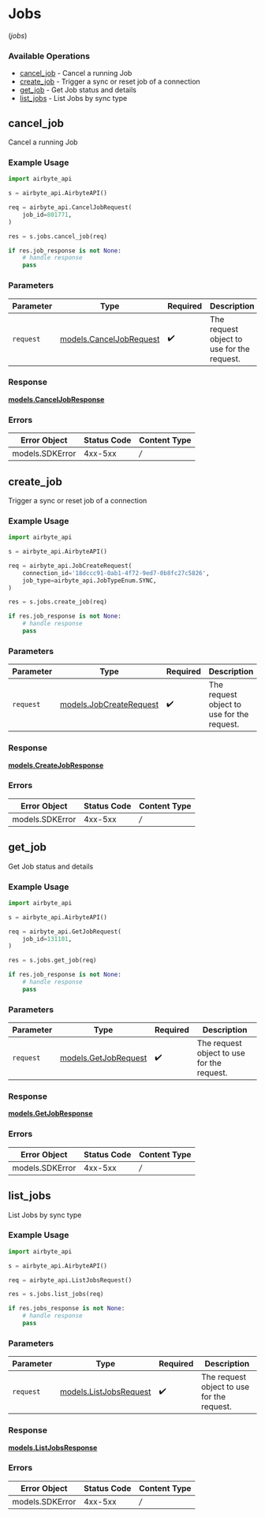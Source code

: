 # Jobs
(*jobs*)

### Available Operations

* [cancel_job](#cancel_job) - Cancel a running Job
* [create_job](#create_job) - Trigger a sync or reset job of a connection
* [get_job](#get_job) - Get Job status and details
* [list_jobs](#list_jobs) - List Jobs by sync type

## cancel_job

Cancel a running Job

### Example Usage

```python
import airbyte_api

s = airbyte_api.AirbyteAPI()

req = airbyte_api.CancelJobRequest(
    job_id=801771,
)

res = s.jobs.cancel_job(req)

if res.job_response is not None:
    # handle response
    pass

```

### Parameters

| Parameter                                                   | Type                                                        | Required                                                    | Description                                                 |
| ----------------------------------------------------------- | ----------------------------------------------------------- | ----------------------------------------------------------- | ----------------------------------------------------------- |
| `request`                                                   | [models.CancelJobRequest](../../models/canceljobrequest.md) | :heavy_check_mark:                                          | The request object to use for the request.                  |


### Response

**[models.CancelJobResponse](../../models/canceljobresponse.md)**
### Errors

| Error Object    | Status Code     | Content Type    |
| --------------- | --------------- | --------------- |
| models.SDKError | 4xx-5xx         | */*             |

## create_job

Trigger a sync or reset job of a connection

### Example Usage

```python
import airbyte_api

s = airbyte_api.AirbyteAPI()

req = airbyte_api.JobCreateRequest(
    connection_id='18dccc91-0ab1-4f72-9ed7-0b8fc27c5826',
    job_type=airbyte_api.JobTypeEnum.SYNC,
)

res = s.jobs.create_job(req)

if res.job_response is not None:
    # handle response
    pass

```

### Parameters

| Parameter                                                   | Type                                                        | Required                                                    | Description                                                 |
| ----------------------------------------------------------- | ----------------------------------------------------------- | ----------------------------------------------------------- | ----------------------------------------------------------- |
| `request`                                                   | [models.JobCreateRequest](../../models/jobcreaterequest.md) | :heavy_check_mark:                                          | The request object to use for the request.                  |


### Response

**[models.CreateJobResponse](../../models/createjobresponse.md)**
### Errors

| Error Object    | Status Code     | Content Type    |
| --------------- | --------------- | --------------- |
| models.SDKError | 4xx-5xx         | */*             |

## get_job

Get Job status and details

### Example Usage

```python
import airbyte_api

s = airbyte_api.AirbyteAPI()

req = airbyte_api.GetJobRequest(
    job_id=131101,
)

res = s.jobs.get_job(req)

if res.job_response is not None:
    # handle response
    pass

```

### Parameters

| Parameter                                             | Type                                                  | Required                                              | Description                                           |
| ----------------------------------------------------- | ----------------------------------------------------- | ----------------------------------------------------- | ----------------------------------------------------- |
| `request`                                             | [models.GetJobRequest](../../models/getjobrequest.md) | :heavy_check_mark:                                    | The request object to use for the request.            |


### Response

**[models.GetJobResponse](../../models/getjobresponse.md)**
### Errors

| Error Object    | Status Code     | Content Type    |
| --------------- | --------------- | --------------- |
| models.SDKError | 4xx-5xx         | */*             |

## list_jobs

List Jobs by sync type

### Example Usage

```python
import airbyte_api

s = airbyte_api.AirbyteAPI()

req = airbyte_api.ListJobsRequest()

res = s.jobs.list_jobs(req)

if res.jobs_response is not None:
    # handle response
    pass

```

### Parameters

| Parameter                                                 | Type                                                      | Required                                                  | Description                                               |
| --------------------------------------------------------- | --------------------------------------------------------- | --------------------------------------------------------- | --------------------------------------------------------- |
| `request`                                                 | [models.ListJobsRequest](../../models/listjobsrequest.md) | :heavy_check_mark:                                        | The request object to use for the request.                |


### Response

**[models.ListJobsResponse](../../models/listjobsresponse.md)**
### Errors

| Error Object    | Status Code     | Content Type    |
| --------------- | --------------- | --------------- |
| models.SDKError | 4xx-5xx         | */*             |
